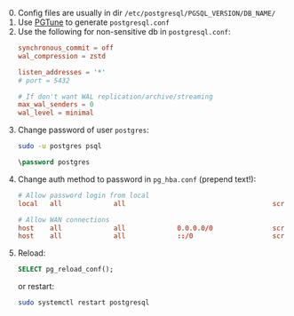 0.  Config files are usually in dir `/etc/postgresql/PGSQL_VERSION/DB_NAME/`
0.  Use [PGTune](https://github.com/le0pard/pgtune) to generate `postgresql.conf` 
0.  Use the following for non-sensitive db in `postgresql.conf`:
    ```conf
    synchronous_commit = off 
    wal_compression = zstd

    listen_addresses = '*'
    # port = 5432

    # If don't want WAL replication/archive/streaming
    max_wal_senders = 0
    wal_level = minimal
    ```
0.  Change password of user `postgres`:
    ```sh
    sudo -u postgres psql    
    ```
    ```sql
    \password postgres
    ```
0.  Change auth method to password in `pg_hba.conf` (prepend text!):
    ```conf            
    # Allow password login from local
    local   all             all                                     scram-sha-256

    # Allow WAN connections
    host    all             all             0.0.0.0/0               scram-sha-256
    host    all             all             ::/0                    scram-sha-256
    ```
0.  Reload:
    ```sql
    SELECT pg_reload_conf();
    ```
    or restart:
    ```sh
    sudo systemctl restart postgresql
    ```